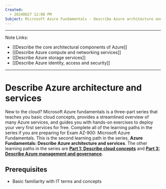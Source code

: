 ```yaml
---
Created:
  - 20240627 12:08 PM
Subject: Microsoft Azure Fundamentals - Describe Azure architecture and services
---
```

-----------------
Note Links:
- [[Describe the core architectural components of Azure]]
- [[Describe Azure compute and networking services]]
- [[Describe Azure storage services]]
- [[Describe Azure identity, access and security]]

----------------------------------
# Describe Azure architecture and services
New to the cloud? Microsoft Azure fundamentals is a three-part series that teaches you basic cloud concepts, provides a streamlined overview of many Azure services, and guides you with hands-on exercises to deploy your very first services for free. Complete all of the learning paths in the series if you are preparing for Exam AZ-900: Microsoft Azure Fundamentals. This is the second learning path in the series, **Azure Fundamentals: Describe Azure architecture and services**. The other learning paths in the series are [**Part 1: Describe cloud concepts**](https://learn.microsoft.com/en-us/training/paths/microsoft-azure-fundamentals-describe-cloud-concepts/) and [**Part 3: Describe Azure management and governance**](https://learn.microsoft.com/en-us/training/paths/describe-azure-management-governance/).

## Prerequisites

- Basic familiarity with IT terms and concepts